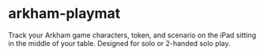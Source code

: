 # arkham-playmat
Track your Arkham game characters, token, and scenario on the iPad sitting in the middle of your table. Designed for solo or 2-handed solo play.
